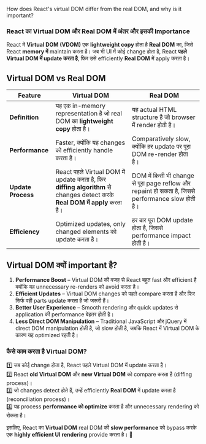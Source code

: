 How does React's virtual DOM differ from the real DOM, and why is it important?

### **React का Virtual DOM और Real DOM में अंतर और इसकी Importance**

React में **Virtual DOM (VDOM)** एक **lightweight copy** होता है **Real DOM** का, जिसे React **memory में** maintain करता है। जब भी UI में कोई change होता है, React **पहले Virtual DOM में update करता है**, फिर उसे efficiently **Real DOM** में apply करता है।

## **Virtual DOM vs Real DOM**

| Feature            | Virtual DOM                                                                                                                 | Real DOM                                                                                          |
| ------------------ | --------------------------------------------------------------------------------------------------------------------------- | ------------------------------------------------------------------------------------------------- |
| **Definition**     | यह एक in-memory representation है जो real DOM का **lightweight copy** होता है।                                              | यह actual HTML structure है जो browser में render होती है।                                        |
| **Performance**    | Faster, क्योंकि यह changes को efficiently handle करता है।                                                                   | Comparatively slow, क्योंकि हर update पर पूरा DOM re-render होता है।                              |
| **Update Process** | React पहले Virtual DOM में update करता है, फिर **diffing algorithm** से changes detect करके **Real DOM में apply** करता है। | DOM में किसी भी change से पूरा page reflow और repaint हो सकता है, जिससे performance slow होती है। |
| **Efficiency**     | Optimized updates, only changed elements को update करता है।                                                                 | हर बार पूरा DOM update होता है, जिससे performance impact होती है।                                 |

## **Virtual DOM क्यों important है?**

1. **Performance Boost** – Virtual DOM की वजह से React बहुत fast और efficient है क्योंकि यह unnecessary re-renders को avoid करता है।
2. **Efficient Updates** – Virtual DOM changes को पहले compare करता है और फिर सिर्फ वही parts update करता है जो जरूरी हैं।
3. **Better User Experience** – Smooth rendering और quick updates से application की performance बेहतर होती है।
4. **Less Direct DOM Manipulation** – Traditional JavaScript और jQuery में direct DOM manipulation होती है, जो slow होती है, जबकि React में Virtual DOM के कारण यह optimized रहती है।

### **कैसे काम करता है Virtual DOM?**

1️⃣ जब कोई change होता है, React पहले Virtual DOM में update करता है।  
2️⃣ React **old Virtual DOM** और **new Virtual DOM** को compare करता है (diffing process)।  
3️⃣ जो changes detect होते हैं, उन्हें efficiently **Real DOM** में update करता है (reconciliation process)।  
4️⃣ यह process **performance को optimize** करता है और unnecessary rendering को रोकता है।

इसलिए, React का **Virtual DOM** real DOM की **slow performance** को bypass करके एक **highly efficient UI rendering** provide करता है। 🚀
